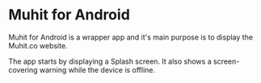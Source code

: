 # Muhit for Android
Muhit for Android is a wrapper app and it's main purpose is to display the Muhit.co website.

The app starts by displaying a Splash screen. It also shows a screen-covering warning while the device is offline.